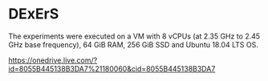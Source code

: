 # DExErS

The experiments were executed on a VM with 8 vCPUs (at 2.35 GHz to 2.45 GHz base frequency), 64 GiB RAM, 256 GiB SSD and Ubuntu 18.04 LTS OS.

https://onedrive.live.com/?id=8055B445138B3DA7%21180060&cid=8055B445138B3DA7
